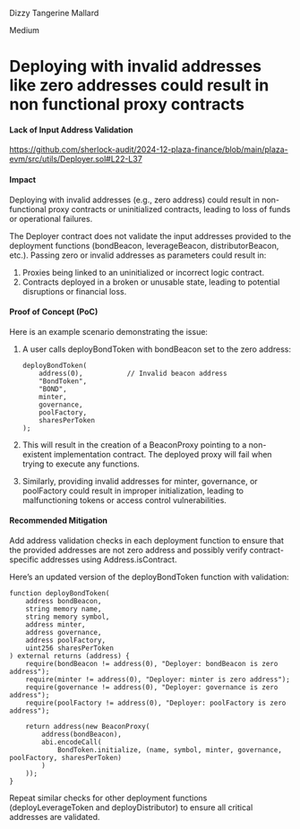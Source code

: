 Dizzy Tangerine Mallard

Medium

# Deploying with invalid addresses like zero addresses could result in non functional proxy contracts

#### Lack of Input Address Validation

https://github.com/sherlock-audit/2024-12-plaza-finance/blob/main/plaza-evm/src/utils/Deployer.sol#L22-L37

#### Impact
Deploying with invalid addresses (e.g., zero address) could result in non-functional proxy contracts or uninitialized contracts, leading to loss of funds or operational failures.

The Deployer contract does not validate the input addresses provided to the deployment functions (bondBeacon, leverageBeacon, distributorBeacon, etc.). Passing zero or invalid addresses as parameters could result in:
1. Proxies being linked to an uninitialized or incorrect logic contract.
2. Contracts deployed in a broken or unusable state, leading to potential disruptions or financial loss.

#### Proof of Concept (PoC)
Here is an example scenario demonstrating the issue:

1. A user calls deployBondToken with bondBeacon set to the zero address:
   ```solidity
   deployBondToken(
       address(0),           // Invalid beacon address
       "BondToken",
       "BOND",
       minter,
       governance,
       poolFactory,
       sharesPerToken
   );
   ```
2. This will result in the creation of a BeaconProxy pointing to a non-existent implementation contract. The deployed proxy will fail when trying to execute any functions.

3. Similarly, providing invalid addresses for minter, governance, or poolFactory could result in improper initialization, leading to malfunctioning tokens or access control vulnerabilities.

#### Recommended Mitigation
Add address validation checks in each deployment function to ensure that the provided addresses are not zero address and possibly verify contract-specific addresses using Address.isContract.

Here’s an updated version of the deployBondToken function with validation:
```solidity
function deployBondToken(
    address bondBeacon,
    string memory name,
    string memory symbol,
    address minter,
    address governance,
    address poolFactory,
    uint256 sharesPerToken
) external returns (address) {
    require(bondBeacon != address(0), "Deployer: bondBeacon is zero address");
    require(minter != address(0), "Deployer: minter is zero address");
    require(governance != address(0), "Deployer: governance is zero address");
    require(poolFactory != address(0), "Deployer: poolFactory is zero address");

    return address(new BeaconProxy(
        address(bondBeacon),
        abi.encodeCall(
            BondToken.initialize, (name, symbol, minter, governance, poolFactory, sharesPerToken)
        )
    ));
}
```
Repeat similar checks for other deployment functions (deployLeverageToken and deployDistributor) to ensure all critical addresses are validated.